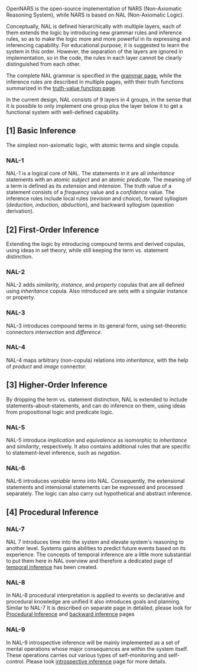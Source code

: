 OpenNARS is the open-source implementation of NARS (Non-Axiomatic Reasoning System), while NARS is based on NAL (Non-Axiomatic Logic).

Conceptually, NAL is defined hierarchically with multiple layers, each of them extends the logic by introducing new grammar rules and inference rules, so as to make the logic more and more powerful in its expressing and inferencing capability. For educational purpose, it is suggested to learn the system in this order. However, the separation of the layers are ignored in implementation, so in the code, the rules in each layer cannot be clearly distinguished from each other. 

The complete NAL grammar is specified in the [grammar page](https://github.com/opennars/opennars/wiki/Narsese-Grammar,-Language-of-OpenNARS), while the inference rules are described in multiple pages, with their truth functions summarized in the [truth-value function page](https://github.com/opennars/opennars/wiki/Truth-Functions). 

In the current design, NAL consists of 9 layers in 4 groups, in the sense that it is possible to only implement one group plus the layer below it to get a functional system with well-defined capability.

## [1] Basic Inference
The simplest non-axiomatic logic, with atomic terms and single copula.

### NAL-1
NAL-1 is a logical core of NAL. The statements in it are all _inheritance_ statements with an atomic _subject_ and an atomic _predicate_. The meaning of a term is defined as its _extension_ and _intension_. The truth value of a statement consists of a _frequency_ value and a _confidence_ value. The inference rules include local rules (_revision_ and _choice_), forward syllogism (_deduction, induction, abduction_), and backward syllogism (question derivation).

## [2] First-Order Inference
Extending the logic by introducing compound terms and derived copulas, using ideas in set theory, while still keeping the term vs. statement distinction.

### NAL-2
NAL-2 adds _similarity, instance_, and _property_ copulas that are all defined using _inheritance_ copula. Also introduced are sets with a singular instance or property.

### NAL-3
NAL-3 introduces compound terms in its general form, using set-theoretic connectors _intersection_ and _difference_.

### NAL-4
NAL-4 maps arbitrary (non-copula) relations into _inheritance_, with the help of _product_ and _image_ connector.

## [3] Higher-Order Inference

By dropping the term vs. statement distinction, NAL is extended to include statements-about-statements, and can do inference on them, using ideas from propositional logic and predicate logic.

### NAL-5
NAL-5 introduce _implication_ and _equivalence_ as isomorphic to _inheritance_ and _similarity_, respectively. It also contains additional rules that are specific to statement-level inference, such as _negation_.

### NAL-6
NAL-6 introduces _variable terms_ into NAL. Consequently, the extensional statements and intensional statements can be expressed and processed separately. The logic can also carry out hypothetical and abstract inference.

## [4] Procedural Inference
### NAL-7
NAL 7 introduces time into the system and elevate system's reasoning to another level. Systems gains abilities to predict future events based on its experience. The concepts of temporal inference are a little more substantial to put them here in NAL overview and therefore a dedicated page of [temporal inference](https://github.com/opennars/opennars/wiki/Temporal-Inference) has been created.
### NAL-8
In NAL-8 procedural interpretation is applied to events so declarative and procedural knowledge are unified it also introduces goals and planning. Similar to NAL-7 It is described on separate page in detailed, please look for [Procedural Inference](https://github.com/opennars/opennars/wiki/Procedural-Inference) and [backward inference](https://github.com/opennars/opennars/wiki/Backward-Inference-in-OpenNARS) pages
### NAL-9
In NAL-9 introspective inference will be mainly implemented as a set of mental operations whose major consequences are within the system itself. These operations carries out various types of self-monitoring and self-control. Please look  [introspective inference](https://github.com/opennars/opennars/wiki/Introspective-Inference) page for more details.





